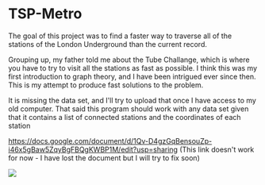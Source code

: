 # TSP-Metro
The goal of this project was to find a faster way to traverse all of the stations of the London Underground than the current record.

Grouping up, my father told me about the Tube Challange, which is where you have to try to visit all the stations as fast as possible. I think this was my first introduction to graph theory, and I have been intrigued ever since then. This is my attempt to produce fast solutions to the problem. 

It is missing the data set, and I'll try to upload that once I have access to my old computer. That said this program should work with any data set given that it contains a list of connected stations and the coordinates of each station
 
https://docs.google.com/document/d/1Qv-D4gzGqBensouZp-i46x5gBaw5ZqyBgFBQgKWBP1M/edit?usp=sharing
(This link doesn't work for now - I have lost the document but I will try to fix soon)

![](https://github.com//Your_GIF_Name.gif](https://github.com/cmbenello/TSP-Metro/blob/main/myAnimation.gif)https://github.com/cmbenello/TSP-Metro/blob/main/myAnimation.gif)
